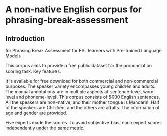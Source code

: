 # A non-native English corpus for phrasing-break-assessment
## Introduction
 for Phrasing Break Assessment for ESL learners with Pre-trained Language Models

 This corpus aims to provide a free public dataset for the pronunciation scoring task. Key features:

It is available for free download for both commercial and non-commercial purposes.
The speaker variety encompasses young children and adults.
The manual annotations are in multiple aspects at sentence-level, word-level and phoneme-level.
This corpus consists of 5000 English sentences. All the speakers are non-native, and their mother tongue is Mandarin. Half of the speakers are Children, and the others are adults. The information of age and gender are provided.

Five experts made the scores. To avoid subjective bias, each expert scores independently under the same metric.
